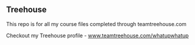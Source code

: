 ## Treehouse

This repo is for all my course files completed through teamtreehouse.com

Checkout my Treehouse profile - www.teamtreehouse.com/whatupwhatup